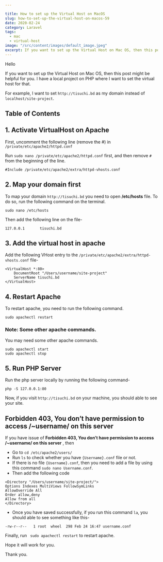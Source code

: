 ```yaml
---

title: How to set up the Virtual Host on MacOS
slug: how-to-set-up-the-virtual-host-on-macos-59
date: 2020-02-24
category: Laravel
tags:
  - mac
  - virtual-host
image: "/src/content/images/default_image.jpeg"
excerpt: If you want to set up the Virtual Host on Mac OS, then this post might be helpful for you. I have a local project on PHP where I want to set the virtual host for that.
---
```


Hello

If you want to set up the Virtual Host on Mac OS, then this post might be helpful for you. I have a local project on PHP where I want to set the virtual host for that.

For example, I want to set `http://tisuchi.bd` as my domain instead of `localhost/site-project`.

## Table of Contents

## 1. Activate VirtualHost on Apache

First, uncomment the following line (remove the #) in `/private/etc/apache2/httpd.conf`

Run `sudo nano /private/etc/apache2/httpd.conf` first, and then remove `#` from the beginning of the line.
```
#Include /private/etc/apache2/extra/httpd-vhosts.conf
````

## 2. Map your domain first
To map your domain `http://tisuchi.bd` you need to open __/etc/hosts__ file. To do so, run the following command on the terminal.

```
sudo nano /etc/hosts
```

Then add the following line on the file-
```
127.0.0.1       tisuchi.bd
```

## 3. Add the virtual host in apache
Add the following VHost entry to the `/private/etc/apache2/extra/httpd-vhosts.conf` file-

```
<VirtualHost *:80>
    DocumentRoot "/Users/username/site-project"
    ServerName tisuchi.bd
</VirtualHost>
```

## 4. Restart Apache
To restart apache, you need to run the following command.

```
sudo apachectl restart
```

### Note: Some other apache commands.
You may need some other apache commands.
```
sudo apachectl start
sudo apachectl stop
```

## 5. Run PHP Server
Run the php server locally by running the following command-

```
php -S 127.0.0.1:80
```

Now, if you visit `http://tisuchi.bd` on your machine, you should able to see your site.


## Forbidden 403, You don’t have permission to access /~username/ on this server

If you have issue of __Forbidden 403, You don’t have permission to access /~username/ on this server__ , then

- Go to `cd /etc/apache2/users/`
- Run `ls` to check whether you have `{Username}.conf` file or not.
- If there is no file `{Username}.conf`, then you need to add a file by using this command `sudo nano Username.conf`.
- Then add the following code
```
<Directory "/Users/username/site-project/">
Options Indexes MultiViews FollowSymLinks
AllowOverride All
Order allow,deny
Allow from all
</Directory>
```
- Once you have saved successfully, if you run this command `la`, you should able to see something like this-
```
-rw-r--r--   1 root  wheel  298 Feb 24 16:47 username.conf
```

Finally, run ` sudo apachectl restart` to restart apache.

Hope it will work for you.

Thank you.

